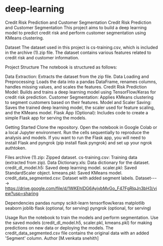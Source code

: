 # deep-learning
Credit Risk Prediction and Customer Segmentation
Credit Risk Prediction and Customer Segmentation
This project aims to build a deep learning model to predict credit risk and perform customer segmentation using KMeans clustering.

Dataset
The dataset used in this project is cs-training.csv, which is included in the archive (1).zip file. The dataset contains various features related to credit risk and customer information.

Project Structure
The notebook is structured as follows:

Data Extraction: Extracts the dataset from the zip file.
Data Loading and Preprocessing: Loads the data into a pandas DataFrame, renames columns, handles missing values, and scales the features.
Credit Risk Prediction Model: Builds and trains a deep learning model using TensorFlow/Keras for credit risk prediction.
Customer Segmentation: Applies KMeans clustering to segment customers based on their features.
Model and Scaler Saving: Saves the trained deep learning model, the scaler used for feature scaling, and the KMeans model.
Flask App (Optional): Includes code to create a simple Flask app for serving the models.

Getting Started
Clone the repository.
Open the notebook in Google Colab or a local Jupyter environment.
Run the cells sequentially to reproduce the analysis and models.
If you want to run the Flask app, you will need to install Flask and pyngrok (pip install flask pyngrok) and set up your ngrok authtoken.

Files
archive (1).zip: Zipped dataset.
cs-training.csv: Training data (extracted from zip).
Data Dictionary.xls: Data dictionary for the dataset.
credit_dl_model.h5: Saved deep learning model.
scaler.pkl: Saved StandardScaler object.
kmeans.pkl: Saved KMeans model.
credit_data_segmented.csv: Dataset with added segment labels.
Dataset----> https://drive.google.com/file/d/1WKEhlDG6AyjvbMvGo_F47FgRlqJn3bH3/view?usp=sharing

Dependencies
pandas
numpy
scikit-learn
tensorflow/keras
matplotlib
seaborn
joblib
flask (optional, for serving)
pyngrok (optional, for serving)

Usage
Run the notebook to train the models and perform segmentation.
Use the saved models (credit_dl_model.h5, scaler.pkl, kmeans.pkl) for making predictions on new data or deploying the models.
The credit_data_segmented.csv file contains the original data with an added 'Segment' column.
Author
[M.venkata snehith]
